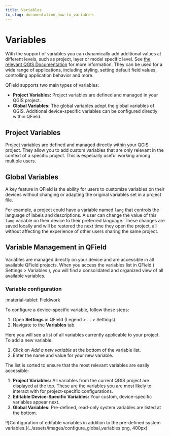 ```yaml
---
title: Variables
tx_slug: documentation_how-to_variables
---
```


# Variables

With the support of variables you can dynamically add additional values at different levels, such as project, layer or model specific level.
See [the relevant QGIS Documentation](https://docs.qgis.org/3.40/en/docs/user_manual/introduction/general_tools.html#storing-values-in-variables) for more information.
They can be used for a wide range of applications, including styling, setting default field values, controlling application behavior and more.

QField supports two main types of variables:

- **Project Variables:** Project variables are defined and managed in your QGIS project.
- **Global Variables:** The global variables adopt the global variables of QGIS. Additional device-specific variables can be configured directly within QField.

## Project Variables

Project variables are defined and managed directly within your QGIS project.
They allow you to add custom variables that are only relevant in the context of a specific project.
This is especially useful working among multiple users.

## Global Variables

A key feature in QField is the ability for users to customize variables on their devices without changing or adapting the original variables set in a project file.

For example, a project could have a variable named `lang` that controls the language of labels and descriptions.
A user can change the value of this `lang` variable on their device to their preferred language.
These changes are saved locally and will be restored the next time they open the project, all without affecting the experience of other users sharing the same project.

## Variable Management in QField

Variables are managed directly on your device and are accessible in all available QField projects.
When you access the variables list in QField ( Settings > Variables ), you will find a consolidated and organized view of all available variables.

### Variable configuration

:material-tablet: Fieldwork

To configure a device-specific variable, follow these steps:

1. Open **Settings** in QField (Legend > ... > Settings).
2. Navigate to the **Variables** tab.

Here you will see a list of all variables currently applicable to your project.
To add a new variable:

1. Click on *Add a new variable* at the bottom of the variable list.
2. Enter the name and value for your new variable.

The list is sorted to ensure that the most relevant variables are easily accessible:

1. **Project Variables:** All variables from the current QGIS project are displayed at the top.
These are the variables you are most likely to interact with for project-specific configurations.
2. **Editable Device-Specific Variables:** Your custom, device-specific variables appear next.
3. **Global Variables:** Pre-defined, read-only system variables are listed at the bottom.

!![Configuration of editable variables in addition to the
pre-defined system variables.](../assets/images/configure_global_variables.png, 400px)
